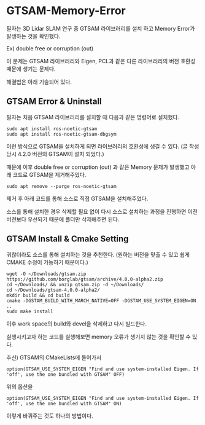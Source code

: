 # GTSAM-Memory-Error

필자는 3D Lidar SLAM 연구 중 GTSAM 라이브러리를 설치 하고 Memory Error가 발생하는 것을 확인했다.

Ex) double free or corruption (out)

이 문제는 GTSAM 라이브러리와 Eigen, PCL과 같은 다른 라이브러리의 버전 호환성 때문에 생기는 문제다.

해결법은 아래 기술되어 있다.


## GTSAM Error & Uninstall

필자는 처음 GTSAM 라이브러리를 설치할 때 다음과 같은 명령어로 설치했다.

    sudo apt install ros-noetic-gtsam
    sudo apt install ros-noetic-gtsam-dbgsym

이런 방식으로 GTSAM을 설치하게 되면 라이브러리의 호환성에 생길 수 있다. (글 작성 당시 4.2.0 버전의 GTSAM이 설치 되었다.)

때문에 이후 double free or corruption (out) 과 같은 Memory 문제가 발생했고 아래 코드로 GTSAM을 제거해주었다.

    sudo apt remove --purge ros-noetic-gtsam

제거 후 아래 코드를 통해 소스로 직접 GTSAM을 설치해주었다.

소스를 통해 설치한 경우 삭제할 필요 없이 다시 소스로 설치하는 과정을 진행하면 이전 버전보다 우선되기 때문에 폴더만 삭제해주면 된다.

## GTSAM Install & Cmake Setting

귀찮더라도 소스를 통해 설치하는 것을 추천한다. (원하는 버전을 맞출 수 있고 쉽게 CMAKE 수정이 가능하기 때문이다.)

    wget -O ~/Downloads/gtsam.zip https://github.com/borglab/gtsam/archive/4.0.0-alpha2.zip
    cd ~/Downloads/ && unzip gtsam.zip -d ~/Downloads/
    cd ~/Downloads/gtsam-4.0.0-alpha2/
    mkdir build && cd build
    cmake -DGSTAM_BUILD_WITH_MARCH_NATIVE=OFF -DGSTAM_USE_SYSTEM_EIGEN=ON ..
    sudo make install

이후 work space의 build와 devel을 삭제하고 다시 빌드한다.

실행시키고자 하는 코드를 실행해보면 memory 오류가 생기지 않는 것을 확인할 수 있다.

추신) GTSAM의 CMakeLists에 들어가서

    option(GTSAM_USE_SYSTEM_EIGEN "Find and use system-installed Eigen. If 'off', use the one bundled with GTSAM" OFF)

위의 옵션을

    option(GTSAM_USE_SYSTEM_EIGEN "Find and use system-installed Eigen. If 'off', use the one bundled with GTSAM" ON)

이렇게 바꿔주는 것도 하나의 방법이다.


    




